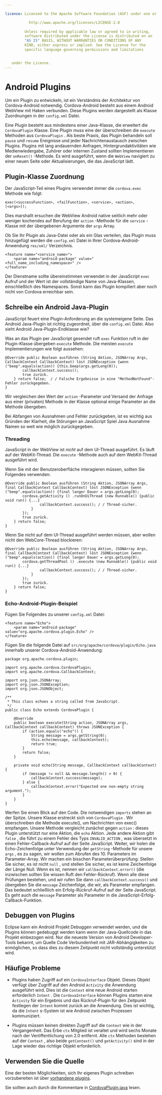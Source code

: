 ```yaml
---

license: Licensed to the Apache Software Foundation (ASF) under one or more contributor license agreements. See the NOTICE file distributed with this work for additional information regarding copyright ownership. The ASF licenses this file to you under the Apache License, Version 2.0 (the "License"); you may not use this file except in compliance with the License. You may obtain a copy of the License at

           http://www.apache.org/licenses/LICENSE-2.0
    
         Unless required by applicable law or agreed to in writing,
         software distributed under the License is distributed on an
         "AS IS" BASIS, WITHOUT WARRANTIES OR CONDITIONS OF ANY
         KIND, either express or implied. See the License for the
         specific language governing permissions and limitations
    

   under the License.
---
```


# Android Plugins

Um ein Plugin zu entwickeln, ist ein Verständnis der Architektur von Cordova-Android notwendig. Cordova-Android besteht aus einem Android WebView mit Haken verbunden. Diese Plugins werden dargestellt als Klasse Zuordnungen in der `config.xml` Datei.

Eine Plugin besteht aus mindestens einer Java-Klasse, die erweitert die `CordovaPlugin` Klasse. Eine Plugin muss eine der überschreiben die `execute` Methoden aus `CordovaPlugin` . Als beste Praxis, das Plugin behandeln soll `pause` und `resume` Ereignisse und jeder Nachrichtenaustausch zwischen Plugins. Plugins mit lang andauernden Anfragen, Hintergrundaktivitäten wie Medienwiedergabe, Zuhörer oder internen Zustand sollten Implementieren der `onReset()` -Methode. Es wird ausgeführt, wenn die `WebView` navigiert zu einer neuen Seite oder Aktualisierungen, die das JavaScript lädt.

## Plugin-Klasse Zuordnung

Der JavaScript-Teil eines Plugins verwendet immer die `cordova.exec` Methode wie folgt:

    exec(<successFunction>, <failFunction>, <service>, <action>, [<args>]);
    

Dies marshallt ersuchen die WebView Android native seitlich mehr oder weniger kochendes auf Berufung der `action` -Methode für die `service` -Klasse mit der übergebenen Argumente der `args` Array.

Ob Sie Ihr Plugin als Java-Datei oder als ein Glas verteilen, das Plugin muss hinzugefügt werden die `config.xml` Datei in Ihrer Cordova-Android-Anwendung `res/xml/` Verzeichnis.

    <feature name="<service_name>">
        <param name="android-package" value="<full_name_including_namespace>" />
    </feature>
    

Der Dienstname sollte übereinstimmen verwendet in der JavaScript `exec` Aufruf und der Wert ist der vollständige Name von Java-Klassen, einschließlich des Namespaces. Sonst kann das Plugin kompiliert aber noch nicht von Cordova erreichbar sein.

## Schreibe ein Android Java-Plugin

JavaScript feuert eine Plugin-Anforderung an die systemeigene Seite. Das Android Java-Plugin ist richtig zugeordnet, über die `config.xml` Datei. Also sieht Android Java-Plugin-Endklasse wie?

Was an das Plugin per JavaScript gesendet ruft `exec` Funktion ruft in der Plugin-Klasse übergeben `execute` Methode. Die meisten `execute` Implementierungen wie folgt aussehen:

    @Override public Boolean ausführen (String Aktion, JSONArray Args, CallbackContext CallbackContext) löst JSONException {wenn ("beep".equals(action)) {this.beep(args.getLong(0));
            callbackContext.success();
            true zurück.
        } return false;  / / Falsche Ergebnisse in eine "MethodNotFound"-Fehler zurückgegeben.
    }
    

Wir vergleichen den Wert der `action` -Parameter und Versand der Anfrage aus einer (privaten) Methode in der Klasse optional einige Parameter an die Methode übergeben.

Bei Abfangen von Ausnahmen und Fehler zurückgeben, ist es wichtig aus Gründen der Klarheit, die Störungen an JavaScript Spiel Java Ausnahme Namen so weit wie möglich zurückgegeben.

### Threading

JavaScript in der WebView ist *nicht* auf dem UI-Thread ausgeführt. Es läuft auf der WebKit-Thread. Die `execute` -Methode auch auf dem WebKit-Thread ausgeführt wird.

Wenn Sie mit der Benutzeroberfläche interagieren müssen, sollten Sie Folgendes verwenden:

    @Override public Boolean ausführen (String Aktion, JSONArray Args, final CallbackContext CallbackContext) löst JSONException {wenn ("beep".equals(action)) {final langer Dauer = args.getLong(0);
            cordova.getActivity () .runOnUiThread (new Runnable() {public void run() {...}
                    callbackContext.success(); / / Thread-sicher.
                }
            });
            true zurück.
        } return false;
    }
    

Wenn Sie nicht auf dem UI-Thread ausgeführt werden müssen, aber wollen nicht den WebCore-Thread blockieren:

    @Override public Boolean ausführen (String Aktion, JSONArray Args, final CallbackContext CallbackContext) löst JSONException {wenn ("beep".equals(action)) {final langer Dauer = args.getLong(0);
            cordova.getThreadPool () .execute (new Runnable() {public void run() {...}
                    callbackContext.success(); / / Thread-sicher.
                }
            });
            true zurück.
        } return false;
    }
    

### Echo-Android-Plugin-Beispiel

Fügen Sie Folgendes zu unserer `config.xml` Datei:

    <feature name="Echo">
        <param name="android-package" value="org.apache.cordova.plugin.Echo" />
    </feature>
    

Fügen Sie die folgende Datei auf `src/org/apache/cordova/plugin/Echo.java` innerhalb unserer Cordova-Android-Anwendung:

    package org.apache.cordova.plugin;
    
    import org.apache.cordova.CordovaPlugin;
    import org.apache.cordova.CallbackContext;
    
    import org.json.JSONArray;
    import org.json.JSONException;
    import org.json.JSONObject;
    
    /**
     * This class echoes a string called from JavaScript.
     */
    public class Echo extends CordovaPlugin {
    
        @Override
        public boolean execute(String action, JSONArray args, CallbackContext callbackContext) throws JSONException {
            if (action.equals("echo")) {
                String message = args.getString(0);
                this.echo(message, callbackContext);
                return true;
            }
            return false;
        }
    
        private void echo(String message, CallbackContext callbackContext) {
            if (message != null && message.length() > 0) {
                callbackContext.success(message);
            } else {
                callbackContext.error("Expected one non-empty string argument.");
            }
        }
    }
    

Werfen Sie einen Blick auf den Code. Die notwendigen `imports` stehen an der Spitze. Unsere Klasse erstreckt sich von `CordovaPlugin` . Wir überschreiben die Methode execute(), um Nachrichten von exec() empfangen. Unsere Methode vergleicht zunächst gegen `action` : dieses Plugin unterstützt nur eine Aktion, die `echo` Aktion. Jede andere Aktion gibt `false` , die führt zu einem Fehler des Typs `INVALID_ACTION` , was übersetzt in einen Fehler-Callback-Aufruf auf der Seite JavaScript. Weiter, wir holen die Echo-Zeichenfolge unter Verwendung der `getString` -Methode für unsere `args` , es zu sagen, wir wollen zum Abrufen des 10. Parameters im Parameter-Array. Wir machen ein bisschen Parameterüberprüfung: Stellen Sie sicher, es ist nicht `null` , und stellen Sie sicher, es ist keine Zeichenfolge der Länge Null. Wenn es ist, nennen wir `callbackContext.error()` (die inzwischen sollten Sie wissen Ruft den Fehler-Rückruf). Wenn alle diese Prüfungen bestehen, und wir rufen Sie dann `callbackContext.success()` und übergeben Sie die `message` Zeichenfolge, die wir, als Parameter empfangen. Das bedeutet schließlich ein Erfolg-Rückruf-Aufruf auf der Seite JavaScript. Es geht auch die `message` Parameter als Parameter in die JavaScript-Erfolg-Callback-Funktion.

## Debuggen von Plugins

Eclipse kann ein Android Projekt Debuggen verwendet werden, und die Plugins können gedebuggt werden kann wenn der Java-Quellcode in das Projekt einbezogen wird. Nur die neueste Version von Android Developer-Tools bekannt, um Quelle Code Verbundenheit mit JAR-Abhängigkeiten zu ermöglichen, so dass dies zu diesem Zeitpunkt nicht vollständig unterstützt wird.

## Häufige Probleme

*   Plugins haben Zugriff auf ein `CordovaInterface` Objekt. Dieses Objekt verfügt über Zugriff auf den Android `Activity` die Anwendung ausgeführt wird. Dies ist die `Context` eine neue Android starten erforderlich `Intent` . Die `CordovaInterface` können Plugins starten eine `Activity` für ein Ergebnis und das Rückruf-Plugin für den Zeitpunkt festlegen der `Intent` kommt zurück an die Anwendung. Dies ist wichtig, da die `Intent` s-System ist wie Android zwischen Prozessen kommuniziert.

*   Plugins müssen keinen direkten Zugriff auf die `Context` wie in der Vergangenheit. Das Erbe `ctx` Mitglied ist veraltet und wird sechs Monate nach der Veröffentlichung von 2.0 entfernt. Alle `ctx` Methoden bestehen auf der `Context` , also beide `getContext()` und `getActivity()` sind in der Lage wieder das richtige Objekt erforderlich.

## Verwenden Sie die Quelle

Eine der besten Möglichkeiten, sich Ihr eigenes Plugin schreiben vorzubereiten ist über [vorhandene plugins][1].

 [1]: https://github.com/apache/cordova-android/tree/master/framework/src/org/apache/cordova

Sie sollten auch durch die Kommentare in [CordovaPlugin.java][2] lesen.

 [2]: https://github.com/apache/cordova-android/blob/master/framework/src/org/apache/cordova/CordovaPlugin.java